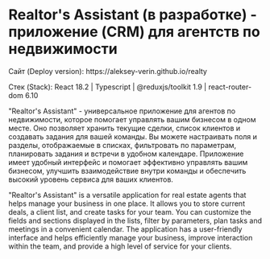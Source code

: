 # Realtor's Assistant (в разработке) - приложение (CRM) для агентств по недвижимости

<p>Сайт (Deploy version): https://aleksey-verin.github.io/realty</p>
<p>Стек (Stack): React 18.2 | Typescript | @reduxjs/toolkit 1.9 | react-router-dom 6.10</p>

<p>"Realtor's Assistant" - универсальное приложение для агентов по недвижимости, которое помогает управлять вашим бизнесом в одном месте. Оно позволяет хранить текущие сделки, список клиентов и создавать задания для вашей команды. Вы можете настраивать поля и разделы, отображаемые в списках, фильтровать по параметрам, планировать задания и встречи в удобном календаре. Приложение имеет удобный интерфейс и помогает эффективно управлять вашим бизнесом, улучшить взаимодействие внутри команды и обеспечить высокий уровень сервиса для ваших клиентов. </p>

<p>"Realtor's Assistant" is a versatile application for real estate agents that helps manage your business in one place. It allows you to store current deals, a client list, and create tasks for your team. You can customize the fields and sections displayed in the lists, filter by parameters, plan tasks and meetings in a convenient calendar. The application has a user-friendly interface and helps efficiently manage your business, improve interaction within the team, and provide a high level of service for your clients.</p>
